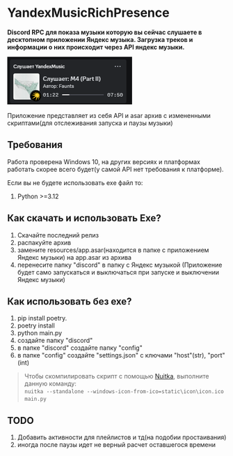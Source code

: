 # YandexMusicRichPresence


**Discord RPC для показа музыки которую вы сейчас слушаете в десктопном приложении Яндекс музыка.
Загрузка треков и информации о них происходит через API яндекс музыки.**

![plot](/static/md/discord.png)

Приложение представляет из себя API и asar архив с измененными скриптами(для отслеживания запуска и паузы музыки)

## Требования
Работа проверена Windows 10, на других версиях и платформах работать скорее всего будет(у самой API нет требования к платформе).

Если вы не будете использовать ехе файл то:
1. Python >=3.12

## Как скачать и использовать Exe?
1. Скачайте последний релиз
2. распакуйте архив
3. замените resources/app.asar(находится в папке с приложением Яндекс музыки) на app.asar из архива
4. перенесите папку "discord" в папку с Яндекс музыкой
(Приложение будет само запускаться и выключаться при запуске и выключении Яндекс музыки)

## Как использовать без exe?

1. pip install poetry.
2. poetry install
3. python main.py
4. создайте папку "discord"
5. в папке "discord" создайте папку "config"
6. в папке "config" создайте "settings.json" с ключами "host"(str), "port"(int)

>Чтобы скомпилировать скрипт с помощью [Nuitka](https://pypi.org/project/nuitka/), выполните данную команду:  
`nuitka --standalone --windows-icon-from-ico=static\icon\icon.ico main.py`


## TODO
1. Добавить активности для плейлистов и тд(на подобии простаивания)
2. иногда после паузы идет не верный расчет оставшегося времени
   

